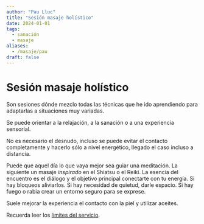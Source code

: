 ```yaml
---
author: "Pau Lluc"
title: "Sesión masaje holístico"
date: 2024-01-01
tags:
  - sanación
  - masaje
aliases:
  - /masaje/pau
draft: false
---
```

# Sesión masaje holístico

Son sesiones dónde mezclo todas las técnicas que he ido aprendiendo para adaptarlas a situaciones muy variadas.

Se puede orientar a la relajación, a la sanación o a una experiencia sensorial.

No es necesario el desnudo, incluso se puede evitar el contacto completamente y hacerlo sólo a nivel energético, llegado
el caso incluso a distancia.

Puede que aquel día lo que vaya mejor sea guiar una meditación. La siguiente un masaje _inspirado_ en el Shiatsu o el
Reiki. La esencia del encuentro es el diálogo y el objetivo principal conectarte con tu energía. Si hay bloqueos
aliviarlos. Si hay necesidad de quietud, darle espacio. Si hay fuego o rabia crear un entorno seguro para se exprese.

Suele mejorar la experiencia el contacto con la piel y utilizar aceites.

Recuerda leer los [límites del servicio](/servicios/#límites-del-servicio).
